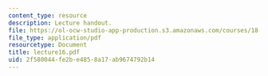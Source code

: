 ```yaml
---
content_type: resource
description: Lecture handout.
file: https://ol-ocw-studio-app-production.s3.amazonaws.com/courses/18-330-introduction-to-numerical-analysis-spring-2004/2f580044fe2be4858a17ab9674792b14_lecture16.pdf
file_type: application/pdf
resourcetype: Document
title: lecture16.pdf
uid: 2f580044-fe2b-e485-8a17-ab9674792b14
---
```

